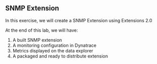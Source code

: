 ## SNMP Extension

In this exercise, we will create a SNMP Extension using Extensions 2.0

At the end of this lab, we will have:

1. A built SNMP extension
2. A monitoring configuration in Dynatrace
3. Metrics displayed on the data explorer
4. A packaged and ready to distribute extension
